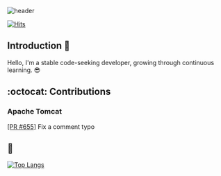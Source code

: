 ![header](https://capsule-render.vercel.app/api?type=slice&color=auto&height=200&section=header&text=Hello&desc=I'm%20InPyo&fontSize=60&rotate=14&fontAlignY=25&fontAlign=75&descAlignY=43&descAlign=80&&animation=twinkling)

[![Hits](https://hits.seeyoufarm.com/api/count/incr/badge.svg?url=https%3A%2F%2Fgithub.com%2Fingpyo&count_bg=%2379C83D&title_bg=%23555555&icon=&icon_color=%23E7E7E7&title=%EB%B0%A9%EB%AC%B8%EC%9E%90+%EC%88%98&edge_flat=false)](https://hits.seeyoufarm.com)

## Introduction :raised_hands:
Hello, I'm a stable code-seeking developer, growing through continuous learning. 😎

## :octocat: Contributions
### Apache Tomcat
[[PR #655]](https://github.com/apache/tomcat/pull/655) Fix a comment typo

 ## :muscle: 
[![Top Langs](https://github-readme-stats.vercel.app/api/top-langs/?username=yukudaa)](https://github.com/anuraghazra/github-readme-stats)
